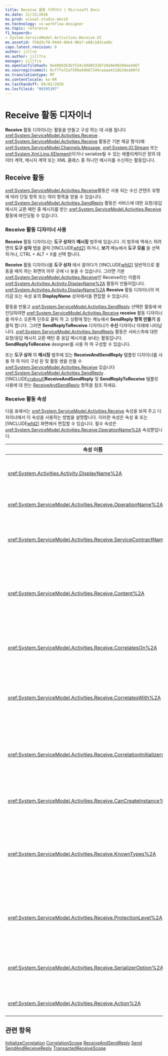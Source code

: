 ```yaml
---
title: Receive 활동 디자이너 | Microsoft Docs
ms.date: 11/15/2016
ms.prod: visual-studio-dev14
ms.technology: vs-workflow-designer
ms.topic: reference
f1_keywords:
- System.ServiceModel.Activities.Receive.UI
ms.assetid: f58d3c70-944d-4bb4-90a7-e68c103caddc
caps.latest.revision: 8
author: jillre
ms.author: jillfra
manager: jillfra
ms.openlocfilehash: 0e498d3b3bf534cd9d05326f26e0e9029dee446f
ms.sourcegitcommit: 6cfffa72af599a9d667249caaaa411bb28ea69fd
ms.translationtype: MT
ms.contentlocale: ko-KR
ms.lasthandoff: 09/02/2020
ms.locfileid: "80395397"
---
```

# <a name="receive-activity-designer"></a>Receive 활동 디자이너
**Receive** 활동 디자이너는 활동을 만들고 구성 하는 데 사용 됩니다 <xref:System.ServiceModel.Activities.Receive> . <xref:System.ServiceModel.Activities.Receive> 활동은 기본 제공 형식(예:  <xref:System.ServiceModel.Channels.Message>, <xref:System.IO.Stream> 또는 <xref:System.Xml.Linq.XElement>)이거나 serialize될 수 있는 애플리케이션 정의 데이터 계약, 메시지 계약 또는 XML 클래스 중 하나인 메시지를 수신하는 활동입니다.

## <a name="the-receive-activity"></a>Receive 활동
 <xref:System.ServiceModel.Activities.Receive>활동은 사용 되는 수신 콘텐츠 유형에 따라 단일 항목 또는 여러 항목을 받을 수 있습니다. <xref:System.ServiceModel.Activities.SendReply> 활동은 서비스에 대한 요청/응답 메시지 교환 패턴 중 메시지를 받는 <xref:System.ServiceModel.Activities.Receive> 활동에 바인딩될 수 있습니다.

### <a name="using-the-receive-activity-designer"></a>Receive 활동 디자이너 사용
 **Receive** 활동 디자이너는 **도구 상자**의 **메시징** 범주에 있습니다 .이 범주에 액세스 하려면의 **도구 상자** 탭을 클릭 [!INCLUDE[wfd2](../includes/wfd2-md.md)] 하거나, **보기** 메뉴에서 **도구 모음** 을 선택 하거나, CTRL + ALT + X를 선택 합니다.

 **Receive** 활동 디자이너를 **도구 상자** 에서 끌어다가 [!INCLUDE[wfd2](../includes/wfd2-md.md)] 일반적으로 활동을 배치 하는 화면의 아무 곳에 나 놓을 수 있습니다. 그러면 기본 <xref:System.ServiceModel.Activities.Receive>인 Receive라는 이름의 <xref:System.Activities.Activity.DisplayName%2A> 활동이 만들어집니다. <xref:System.Activities.Activity.DisplayName%2A> **Receive** 활동 디자이너의 머리글 또는 속성 표의 **DisplayName** 상자에서을 편집할 수 있습니다.

 활동을 만들고 <xref:System.ServiceModel.Activities.SendReply> 선택한 활동에 바인딩하려면 <xref:System.ServiceModel.Activities.Receive> **receive** 활동 디자이너를 마우스 오른쪽 단추로 클릭 하 고 상황에 맞는 메뉴에서 **SendReply 항목 만들기** 를 클릭 합니다. 그러면 **SendReplyToReceive** 디자이너가 **수신** 디자이너 아래에 나타납니다. <xref:System.ServiceModel.Activities.SendReply> 활동은 서비스측에 대한 요청/응답 메시지 교환 패턴 중 응답 메시지를 보내는 활동입니다. **SendReplyToReceive** designer를 사용 하 여 구성할 수 있습니다.

 또는 **도구 상자** 의 **메시징** 범주에 있는 **ReceiveAndSendReply** 템플릿 디자이너를 사용 하 여 미리 구성 된 및 활동 쌍을 만들 수 <xref:System.ServiceModel.Activities.Receive> 있습니다 <xref:System.ServiceModel.Activities.SendReply> . [!INCLUDE[crabout](../includes/crabout-md.md)]**ReceiveAndSendReply** 및 **SendReplyToReceive** 템플릿 사용에 대 한는 [ReceiveAndSendReply](../workflow-designer/receiveandsendreply-template-designer.md) 항목을 참조 하세요.

### <a name="the-receive-activity-properties"></a>Receive 활동 속성
 다음 표에서는 <xref:System.ServiceModel.Activities.Receive> 속성을 보여 주고 디자이너에서 이 속성을 사용하는 방법을 설명합니다. 이러한 속성은 속성 표 또는 [!INCLUDE[wfd2](../includes/wfd2-md.md)] 화면에서 편집할 수 있습니다. 필수 속성은 <xref:System.ServiceModel.Activities.Receive.OperationName%2A> 속성뿐입니다.

|                              속성 이름                               | 필수 |                                                                                                                                                                                                                                                                                                                                                                                         사용량                                                                                                                                                                                                                                                                                                                                                                                         |
|--------------------------------------------------------------------------|----------|---------------------------------------------------------------------------------------------------------------------------------------------------------------------------------------------------------------------------------------------------------------------------------------------------------------------------------------------------------------------------------------------------------------------------------------------------------------------------------------------------------------------------------------------------------------------------------------------------------------------------------------------------------------------------------------------------------------------------------------------------------------------------------------|
|             <xref:System.Activities.Activity.DisplayName%2A>             |  False   |                                                                                                                                                                                                                                  <xref:System.ServiceModel.Activities.Receive> 활동의 이름을 지정합니다. 기본값은 Receive입니다.<br /><br /> <xref:System.Activities.Activity.DisplayName%2A>에 꼭 기본값 이외의 값을 사용할 필요는 없지만 그런 값을 사용하는 것이 좋습니다.                                                                                                                                                                                                                                  |
|      <xref:System.ServiceModel.Activities.Receive.OperationName%2A>      |   True   |                                                                                                                                                                                                                                                              이 <xref:System.ServiceModel.Activities.Receive> 활동에 의해 구현되는 서비스 작업의 이름을 지정합니다. **작업** 속성이 명시적으로 설정 되지 않은 경우이 속성은 **작업** 속성의 기본값을 생성 하는 데 사용 됩니다.                                                                                                                                                                                                                                                               |
|   <xref:System.ServiceModel.Activities.Receive.ServiceContractName%2A>   |  False   |                                                                                                                                                                        서비스 계약의 이름을 지정합니다. 이 속성은 서비스 작업을 개별 서비스 계약으로 그룹화 하는 데 사용 됩니다. 동일한 <xref:System.ServiceModel.Activities.Receive>을 가진 모든 <xref:System.ServiceModel.Activities.Receive.ServiceContractName%2A> 활동은 동일한 서비스 계약(WSDL 포트 형식)으로 그룹화됩니다. 기본값은 최상위(루트) 활동의 정규화된 CLR 이름입니다.                                                                                                                                                                         |
|         <xref:System.ServiceModel.Activities.Receive.Content%2A>         |  False   |                                                         받을 메시지 또는 매개 변수 콘텐츠를 지정합니다. <xref:System.ServiceModel.Activities.ReceiveMessageContent> 활동이거나 <xref:System.ServiceModel.Activities.ReceiveParametersContent> 활동일 수 있습니다. 속성 표에서 **내용** 필드 옆에 있는 줄임표 단추를 클릭 하거나 **정의 ...** 를 클릭 하 여이 속성을 편집 합니다. **Receive** activity Designer 화면의 **콘텐츠** 레이블 옆에 있는 단추입니다. 둘 다 **콘텐츠 정의** 대화 상자를 표시 합니다. [!INCLUDE[crabout](../includes/crabout-md.md)] 이 상자를 사용 하는 방법 [콘텐츠 정의 대화 상자](../workflow-designer/content-definition-dialog-box.md) 항목을 참조 하세요.                                                          |
|      <xref:System.ServiceModel.Activities.Receive.CorrelatesOn%2A>       |  False   |                                                                                                          <xref:System.ServiceModel.Activities.Receive> 개체가 있는 워크플로의 서비스 작업에 포함된 <xref:System.ServiceModel.MessageQuerySet> 활동 간의 상관 관계를 지정합니다. 속성 표에서 속성 옆의 줄임표 단추를 클릭 <xref:System.ServiceModel.Activities.Receive.CorrelatesOn%2A> 하 여 **CorrelatesOn 정의** 대화 상자를 엽니다. [!INCLUDE[crabout](../includes/crabout-md.md)] 이 대화 상자를 사용 하는 경우 [콘텐츠 정의 대화 상자](../workflow-designer/content-definition-dialog-box.md) 항목을 참조 하세요.                                                                                                           |
|     <xref:System.ServiceModel.Activities.Receive.CorrelatesWith%2A>      |  False   |                                                                                                                             메시지를 적절한 워크플로 인스턴스로 라우팅하는 데 사용되는 <xref:System.ServiceModel.Activities.CorrelationHandle>을 지정합니다.<br /><br /> 속성 표에서 속성 옆의 줄임표 단추를 클릭 <xref:System.ServiceModel.Activities.Receive.CorrelatesWith%2A> 하 여 **식 편집기** 대화 상자를 엽니다. [!INCLUDE[crabout](../includes/crabout-md.md)] 이 대화 상자를 사용 하는 방법에 대 한는 [방법: 식 편집기 사용](../workflow-designer/how-to-use-the-expression-editor.md) 항목을 참조 하세요.                                                                                                                             |
| <xref:System.ServiceModel.Activities.Receive.CorrelationInitializers%2A> |  False   |                                               워크플로 내에서 이 <xref:System.ServiceModel.Activities.CorrelationInitializer> 활동을 구성하는 <xref:System.ServiceModel.Activities.CorrelationHandle> 개체를 여러 개 초기화하는 <xref:System.ServiceModel.Activities.Receive> 개체 컬렉션을 지정합니다. 속성 표에서 속성 옆의 줄임표 단추를 클릭 <xref:System.ServiceModel.Activities.Receive.CorrelationInitializers%2A> 하 여 **상관 관계 이니셜라이저 추가** 대화 상자를 엽니다. [!INCLUDE[crabout](../includes/crabout-md.md)] 이 상자를 사용 하 여 [CorrelationInitializers 추가 대화 상자](../workflow-designer/add-correlationinitializers-dialog-box.md) 항목을 참조 하세요.                                                |
|    <xref:System.ServiceModel.Activities.Receive.CanCreateInstance%2A>    |  False   |                                                                                                                                                                                                                       메시지가 기존 워크플로 인스턴스와 연관되지 않은 경우 메시지를 처리하기 위해 새 워크플로 인스턴스를 만들지 여부를 결정하는 값을 지정합니다. 값을 **true**로 설정 하면 메시지가 기존 워크플로 인스턴스와 연관 되지 않은 경우 메시지를 처리 하기 위해 새 워크플로 인스턴스가 만들어집니다.                                                                                                                                                                                                                       |
|       <xref:System.ServiceModel.Activities.Receive.KnownTypes%2A>        |  False   | 이 <xref:System.ServiceModel.Activities.Receive> 활동에 의해 구현되는 서비스 작업의 알려진 형식 컬렉션을 지정합니다. 이 속성은 <xref:System.ServiceModel.Activities.Receive.SerializerOption%2A>로 설정된 <xref:System.Runtime.Serialization.DataContractSerializer> 속성과 함께 사용해야 합니다. 을 사용 하는 경우 무시 됩니다 <xref:System.Xml.Serialization.XmlSerializer> .<br /><br /> 속성 표의 **Knowntypes** 필드 옆에 있는 줄임표 단추를 클릭 하 여 관련 형식을 추가할 수 있는 **형식 컬렉션 편집기** 대화 상자를 표시 합니다. [!INCLUDE[crabout](../includes/crabout-md.md)] 이 상자를 사용 하 여 [형식 컬렉션 편집기 대화 상자](../workflow-designer/type-collection-editor-dialog-box.md) 항목을 참조 하세요. |
|     <xref:System.ServiceModel.Activities.Receive.ProtectionLevel%2A>     |  False   |                                                                                                                                                                      메시지의 <xref:System.Net.Security.ProtectionLevel>을 지정합니다.<br /><br /> 1.  <xref:System.Net.Security.ProtectionLevel> 인증만을 의미 합니다.<br />2.  <xref:System.Net.Security.ProtectionLevel> 전송 된 데이터의 무결성을 보장 하기 위해 데이터에 서명 하는 것을 의미 합니다.<br />3.  <xref:System.Net.Security.ProtectionLevel> 전송 된 데이터의 기밀성 및 무결성을 보장 하기 위해 데이터를 암호화 하 고 서명 하는 것을 의미 합니다.                                                                                                                                                                      |
|    <xref:System.ServiceModel.Activities.Receive.SerializerOption%2A>     |  False   |                                                                                                                                                         <xref:System.ServiceModel.Activities.Receive> 활동에 의해 구현되는 서비스 작업에 사용할 serializer의 형식을 지정합니다. 기본값은 <xref:System.Runtime.Serialization.DataContractSerializer>이며, 제공된 데이터 계약을 사용하는 XML 스트림 또는 문서에 형식 인스턴스를 직렬화 및 역직렬화합니다. XML에 대한 제어를 강화해야 하는 경우에도 <xref:System.Xml.Serialization.XmlSerializer>를 사용할 수 있습니다.                                                                                                                                                         |
|         <xref:System.ServiceModel.Activities.Receive.Action%2A>          |  False   |                                                                                                                                                                                                                                                                                              메시지의 동작 헤더를 지정합니다. 명시적으로 설정 되지 않은 경우 해당 값의 기본값은 `https://tempuri.org/{service contract namespace}/{service contract name}/{operation name}` 입니다.                                                                                                                                                                                                                                                                                               |

## <a name="see-also"></a>관련 항목
 [InitializeCorrelation](../workflow-designer/initializecorrelation-activity-designer.md) [CorrelationScope](../workflow-designer/correlationscope-activity-designer.md) [ReceiveAndSendReply](../workflow-designer/receiveandsendreply-template-designer.md) [Send](../workflow-designer/send-activity-designer.md) [SendAndReceiveReply](../workflow-designer/sendandreceivereply-template-designer.md) [TransactedReceiveScope](../workflow-designer/transactedreceivescope-activity-designer.md)